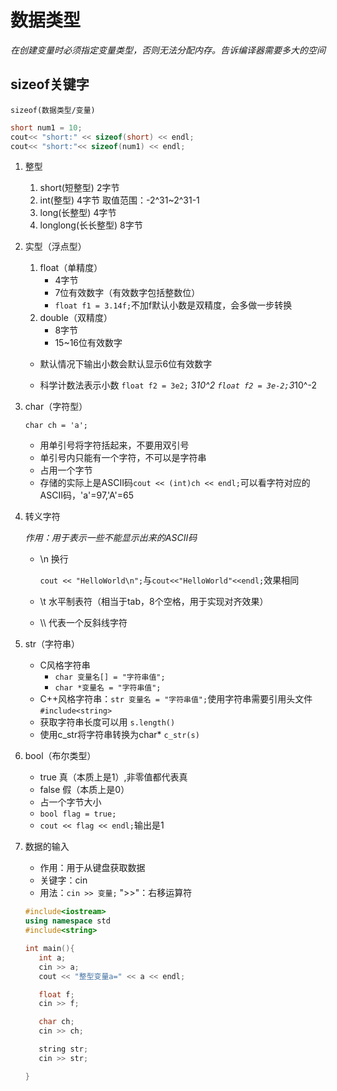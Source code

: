 # 数据类型
*在创建变量时必须指定变量类型，否则无法分配内存。告诉编译器需要多大的空间*
## sizeof关键字
`sizeof(数据类型/变量)`
```C++
short num1 = 10;
cout<< "short:" << sizeof(short) << endl;
cout<< "short:"<< sizeof(num1) << endl;

```

1. 整型
   1. short(短整型) 2字节
   2. int(整型) 4字节 取值范围：-2^31~2^31-1
   3. long(长整型) 4字节
   4. longlong(长长整型) 8字节
2. 实型（浮点型）
   1. float（单精度）
      - 4字节
      - 7位有效数字（有效数字包括整数位）
      - `float f1 = 3.14f;`不加f默认小数是双精度，会多做一步转换
   2. double（双精度）
      - 8字节
      - 15~16位有效数字 
    
    - 默认情况下输出小数会默认显示6位有效数字

    - 科学计数法表示小数
        `float f2 = 3e2;` 3*10^2
        `float f2 = 3e-2;`3*10^-2
3. char（字符型）
   
   `char ch = 'a';`
   - 用单引号将字符括起来，不要用双引号
   - 单引号内只能有一个字符，不可以是字符串
   - 占用一个字节
   - 存储的实际上是ASCII码`cout << (int)ch << endl;`可以看字符对应的ASCII码，'a'=97,'A'=65
4. 转义字符
    
    *作用：用于表示一些不能显示出来的ASCII码*
    - \n 换行
        
        `cout << "HelloWorld\n";`与`cout<<"HelloWorld"<<endl;`效果相同
    - \t 水平制表符（相当于tab，8个空格，用于实现对齐效果）
    - \\\\ 代表一个反斜线字符
5. str（字符串）
   - C风格字符串
     - `char 变量名[] = "字符串值";`
     - `char *变量名 = "字符串值";`
   - C++风格字符串：`str 变量名 = "字符串值";`使用字符串需要引用头文件`#include<string>`
   - 获取字符串长度可以用 `s.length()`
   - 使用c_str将字符串转换为char* `c_str(s)`
6. bool（布尔类型）
   - true 真（本质上是1）,非零值都代表真
   - false 假（本质上是0）
   - 占一个字节大小
   - `bool flag = true;`
   - `cout << flag << endl;`输出是1
7. 数据的输入
   - 作用：用于从键盘获取数据
   - 关键字：cin
   - 用法：`cin >> 变量;` ">>"：右移运算符
   
   ```C++
   #include<iostream>
   using namespace std
   #include<string>

   int main(){
      int a;
      cin >> a;
      cout << "整型变量a=" << a << endl;

      float f;
      cin >> f;

      char ch;
      cin >> ch;

      string str;
      cin >> str;

   }
   ```